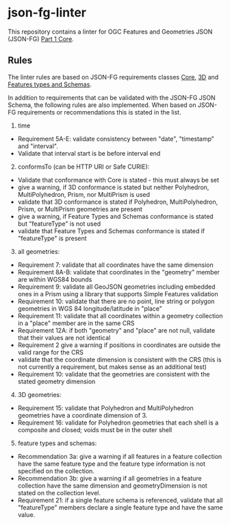 # json-fg-linter
This repository contains a linter for OGC Features and Geometries JSON (JSON-FG) [Part 1 Core](https://docs.ogc.org/DRAFTS/21-045.html). 

## Rules
The linter rules are based on JSON-FG requirements classes [Core](https://docs.ogc.org/DRAFTS/21-045.html#rc_core), [3D](https://docs.ogc.org/DRAFTS/21-045.html#rc_3d) and [Features types and Schemas](https://docs.ogc.org/DRAFTS/21-045.html#rc_types-schemas). 

In addition to requirements that can be validated with the JSON-FG JSON Schema, the following rules are also implemented. When based on JSON-FG requirements or recommendations this is stated in the list.  

1. time
- Requirement 5A-E: validate consistency between "date", "timestamp" and "interval".  
- Validate that interval start is be before interval end

2. conformsTo (can be HTTP URI or Safe CURIE):
- Validate that conformance with Core is stated - this must always be set
- give a warning, if 3D conformance is stated but neither Polyhedron, MultiPolyhedron, Prism, nor MultiPrism is used
- validate that 3D conformance is stated if Polyhedron, MultiPolyhedron, Prism, or MultiPrism geometries are present
- give a warning, if Feature Types and Schemas conformance is stated but "featureType" is not used
- validate that Feature Types and Schemas conformance is stated if "featureType" is present

3. all geometries:
- Requirement 7: validate that all coordinates have the same dimension
- Requirement 8A-B: validate that coordinates in the "geometry" member are within WGS84 bounds
- Requirement 9: validate all GeoJSON geometries including embedded ones in a Prism using a library that supports Simple Features validation
- Requirement 10: validate that there are no point, line string or polygon geometries in WGS 84 longitude/latitude in "place"
- Requirement 11: validate that all coordinates within a geometry collection in a "place" member are in the same CRS
- Requirement 12A: if both "geometry" and "place" are not null, validate that their values are not identical
- Requirement 2 give a warning if positions in coordinates are outside the valid range for the CRS 
- validate that the coordinate dimension is consistent with the CRS (this is not currently a requirement, but makes sense as an additional test)
- Requirement 10: validate that the geometries are consistent with the stated geometry dimension 

4. 3D geometries:
- Requirement 15: validate that Polyhedron and MultiPolyhedron geometries have a coordinate dimension of 3.
- Requirement 16: validate for Polyhedron geometries that each shell is a composite and closed; voids must be in the outer shell

5. feature types and schemas: 
- Recommendation 3a: give a warning if all features in a feature collection have the same feature type and the feature type information is not specified on the collection.
- Recommendation 3b: give a warning if all geometries in a feature collection have the same dimension and geometryDimension is not stated on the collection level. 
- Requirement 21: if a single feature schema is referenced, validate that all "featureType" members declare a single feature type and have the same value. 